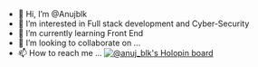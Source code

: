 - 👋 Hi, I’m @Anujblk
- 👀 I’m interested in Full stack development and Cyber-Security
- 🌱 I’m currently learning Front End
- 💞️ I’m looking to collaborate on ...
- 📫 How to reach me ...
[![@anuj_blk's Holopin board](https://holopin.me/anuj_blk)](https://holopin.io/@anuj_blk)

<!---
Anujblk is a ✨ special ✨ repository because its `README.md` (this file) appears on your GitHub profile.
You can click the Preview link to take a look at your changes.
--->

<script src="https://platform.linkedin.com/badges/js/profile.js" async defer type="text/javascript"></script>
